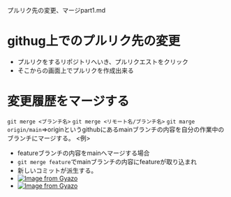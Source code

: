 プルリク先の変更、マージpart1.md
# githug上でのプルリク先の変更
- プルリクをするリポジトリへいき、プルリクエストをクリック
- そこからの画面上でプルリクを作成出来る

# 変更履歴をマージする
`git merge <ブランチ名>`
`git merge <リモート名/ブランチ名>`
`git marge origin/main`⇒originというgithubにあるmainブランチの内容を自分の作業中のブランチにマージする。
<例>
- featureブランチの内容をmainへマージする場合
- `git merge feature`でmainブランチの内容にfeatureが取り込まれ
- 新しいコミットが派生する。
- [![Image from Gyazo](https://i.gyazo.com/94f67a51570ce3b2253932fa57f286f3.png)](https://gyazo.com/94f67a51570ce3b2253932fa57f286f3)
- [![Image from Gyazo](https://i.gyazo.com/b93e0c8889825264c5ac249f29a4d89d.png)](https://gyazo.com/b93e0c8889825264c5ac249f29a4d89d)
